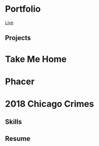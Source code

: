 # Portfolio 

[Live](https://cindyko226.github.io/)

## Projects 

# Take Me Home
# Phacer
# 2018 Chicago Crimes

## Skills

## Resume

 